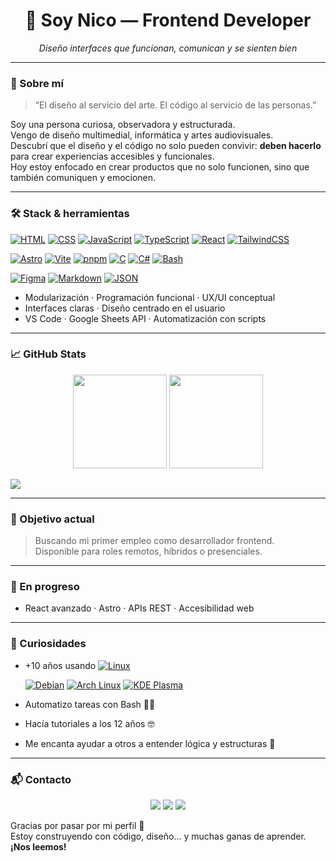 <h1 align="center">👋 Soy Nico — Frontend Developer</h1>
<p align="center"><i>Diseño interfaces que funcionan, comunican y se sienten bien</i></p>

---

### 🧠 Sobre mí

> “El diseño al servicio del arte. El código al servicio de las personas.”

Soy una persona curiosa, observadora y estructurada.  
Vengo de diseño multimedial, informática y artes audiovisuales.  
Descubrí que el diseño y el código no solo pueden convivir: **deben hacerlo** para crear experiencias accesibles y funcionales.  
Hoy estoy enfocado en crear productos que no solo funcionen, sino que también comuniquen y emocionen.

---

### 🛠 Stack & herramientas

[![HTML](https://img.shields.io/badge/HTML-%23E34F26.svg?logo=html5&logoColor=white)](#)
[![CSS](https://img.shields.io/badge/CSS-1572B6?logo=css3&logoColor=fff)](#)
[![JavaScript](https://img.shields.io/badge/JavaScript-F7DF1E?logo=javascript&logoColor=000)](#)
[![TypeScript](https://img.shields.io/badge/TypeScript-3178C6?logo=typescript&logoColor=fff)](#)
[![React](https://img.shields.io/badge/React-%2320232a.svg?logo=react&logoColor=%2361DAFB)](#)
[![TailwindCSS](https://img.shields.io/badge/Tailwind%20CSS-%2338B2AC.svg?logo=tailwind-css&logoColor=white)](#)

[![Astro](https://img.shields.io/badge/Astro-BC52EE?logo=astro&logoColor=fff)](#)
[![Vite](https://img.shields.io/badge/Vite-646CFF?logo=vite&logoColor=fff)](#)
[![pnpm](https://img.shields.io/badge/pnpm-F69220?logo=pnpm&logoColor=fff)](#)
[![C](https://img.shields.io/badge/C-00599C?logo=c&logoColor=white)](#)
[![C#](https://custom-icon-badges.demolab.com/badge/C%23-%23239120.svg?logo=cshrp&logoColor=white)](#)
[![Bash](https://img.shields.io/badge/Bash-4EAA25?logo=gnubash&logoColor=fff)](#)

[![Figma](https://img.shields.io/badge/Figma-F24E1E?logo=figma&logoColor=white)](#)
[![Markdown](https://img.shields.io/badge/Markdown-%23000000.svg?logo=markdown&logoColor=white)](#)
[![JSON](https://img.shields.io/badge/JSON-000?logo=json&logoColor=fff)](#)

- Modularización · Programación funcional · UX/UI conceptual
- Interfaces claras · Diseño centrado en el usuario
- VS Code · Google Sheets API · Automatización con scripts


---

### 📈 GitHub Stats

<p align="center">
  <img src="https://github-readme-stats.vercel.app/api?username=dotfn&show_icons=true&theme=tokyonight&hide_title=true" height="150"/>
  <img src="https://github-readme-stats.vercel.app/api/top-langs/?username=dotfn&layout=compact&theme=tokyonight" height="150"/>
</p>

![](https://komarev.com/ghpvc/?username=dotfn&label=Profile+views&color=blue)

---

### 🧭 Objetivo actual

> Buscando mi primer empleo como desarrollador frontend.  
> Disponible para roles remotos, híbridos o presenciales.

---

### 🧪 En progreso

- React avanzado · Astro · APIs REST · Accesibilidad web

---

### 🌱 Curiosidades

- +10 años usando [![Linux](https://img.shields.io/badge/Linux-FCC624?logo=linux&logoColor=black)](https://www.kernel.org/)

  [![Debian](https://img.shields.io/badge/Debian-A81D33?logo=debian&logoColor=fff)](https://www.debian.org/)
  [![Arch Linux](https://img.shields.io/badge/Arch%20Linux-1793D1?logo=arch-linux&logoColor=fff)](https://archlinux.org/)
  [![KDE Plasma](https://img.shields.io/badge/KDE%20Plasma-1D99F3?logo=kdeplasma&logoColor=fff)](https://kde.org/plasma-desktop/)

- Automatizo tareas con Bash 🧑‍💻
- Hacía tutoriales a los 12 años 🤓
- Me encanta ayudar a otros a entender lógica y estructuras 🧠

---

### 📬 Contacto

<p align="center">
  <a href="mailto:dotfn.contact@gmail.com"><img src="https://img.shields.io/badge/Gmail-D14836?logo=gmail&logoColor=white"/></a>
  <a href="https://linkedin.com/in/dotfn"><img src="https://custom-icon-badges.demolab.com/badge/LinkedIn-0A66C2?logo=linkedin-white&logoColor=fff"/></a>
  <a href="https://github.com/dotfn"><img src="https://img.shields.io/badge/GitHub-%23121011.svg?logo=github&logoColor=white"/></a>
</p>

Gracias por pasar por mi perfil 👾  
Estoy construyendo con código, diseño... y muchas ganas de aprender.  
**¡Nos leemos!**
